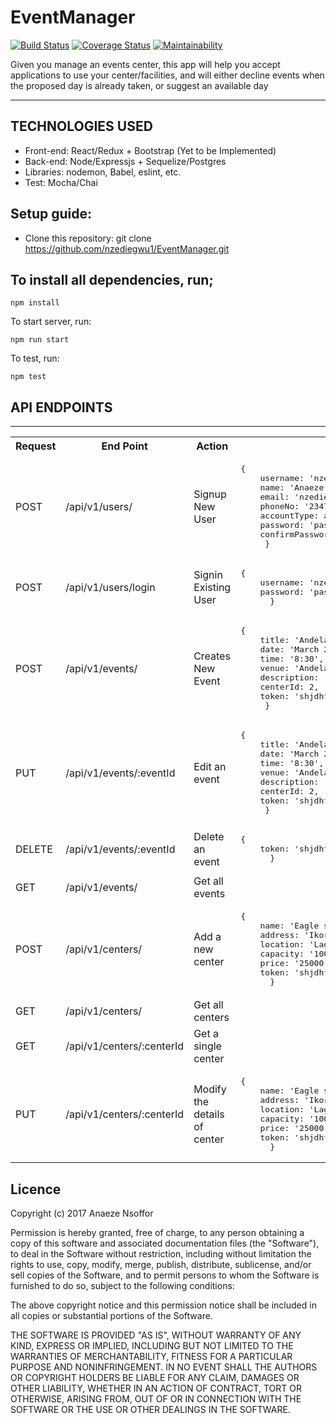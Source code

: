 # EventManager
[![Build Status](https://travis-ci.org/nzediegwu1/EventManager.svg?branch=develop)](https://travis-ci.org/nzediegwu1/EventManager) [![Coverage Status](https://coveralls.io/repos/github/nzediegwu1/EventManager/badge.svg?branch=develop)](https://coveralls.io/github/nzediegwu1/EventManager?branch=develop)
 [![Maintainability](https://api.codeclimate.com/v1/badges/8413c3ad5cdf27f79e38/maintainability)](https://codeclimate.com/github/nzediegwu1/EventManager/maintainability)

Given you manage an events center, this app will help you accept applications to use your center/facilities, and will either decline events when the proposed day is already taken, or suggest an available day

<hr>

## TECHNOLOGIES USED

  * Front-end: React/Redux + Bootstrap (Yet to be Implemented)
  * Back-end: Node/Expressjs + Sequelize/Postgres
  * Libraries: nodemon, Babel, eslint, etc.
  * Test: Mocha/Chai


## Setup guide:
  * Clone this repository: git clone https://github.com/nzediegwu1/EventManager.git
  
## To install all dependencies, run;



``` npm install  ```



To start server, run:



``` npm run start  ```



To test, run:



``` npm test  ```

## API ENDPOINTS
<hr>
<table>
  <tr>
      <th>Request</th>
      <th>End Point</th>
      <th>Action</th>
      <th>Test Data</th>
  </tr>
     <tr>
      <td>POST</td>
      <td>/api/v1/users/</td>
      <td>Signup New User</td>
      <td>
	<pre>{
	username: 'nzediegwu1'
	name: 'Anaeze Nsoffor',
	email: 'nzediegwu1@gmail.com',
	phoneNo: '2347067256519',
	accountType: admin,//['admin' or 'regular']
	password: 'password1',
	confirmPassword: 'password1'
     }</pre>
     </td>
  </tr>
    </tr>
     <tr>
      <td>POST</td>
      <td>/api/v1/users/login</td>
      <td>Signin Existing User</td>
      <td>
	<pre>{
	username: 'nzediegwu1'
	password: 'password1',
      }</pre>
      </td>
  </tr>
  <tr>
      <td>POST</td>
      <td>/api/v1/events/</td>
      <td>Creates New Event</td>
      <td>
      <pre>{
	title: 'Andela Bootcamp',
	date: 'March 21, 2012',
	time: '8:30',
	venue: 'Andela Epic Tower',
	description: 'A technology learning program',
	centerId: 2,
	token: 'shjdhfjshdfjd'//token from user signin/signup
     }</pre>
     </td>
  </tr>  
  <tr>
      <td>PUT</td>
      <td>/api/v1/events/:eventId</td>
      <td>Edit an event</td>
      <td>
      <pre>{
	title: 'Andela Bootcamp',
	date: 'March 21, 2012',
	time: '8:30',
	venue: 'Andela Epic Tower',
	description: 'A technology learning program',
	centerId: 2,
	token: 'shjdhfjshdfjd'
     }</pre>
     </td>
  </tr>
  
  <tr>
      <td>DELETE</td>
      <td>/api/v1/events/:eventId</td>
      <td>Delete an event</td>
      <td>
      <pre>{
	token: 'shjdhfjshdfjd'
      }</pre> 
      </td>
  </tr>
  
  <tr>
      <td>GET</td>
      <td>/api/v1/events/</td>
      <td>Get all events</td>
      <td></td>
  </tr>
   <tr>
      <td>POST</td>
      <td>/api/v1/centers/</td>
      <td>Add a new center</td>
      <td>
      <pre>{
	name: 'Eagle square',
	address: 'Ikorodu Road',
	location: 'Lagos',
	capacity: '1000',
	price: '25000',
	token: 'shjdhfjshdfjd'
      }</pre>
      </td>
  </tr>
  <tr>
      <td>GET</td>
      <td>/api/v1/centers/</td>
      <td>Get all centers</td>
      <td></td>
  </tr>
  <tr>
      <td>GET</td>
      <td>/api/v1/centers/:centerId</td>
      <td>Get a single center</td>
      <td></td>
  </tr>
   <tr>
      <td>PUT</td>
      <td>/api/v1/centers/:centerId</td>
      <td>Modify the details of center</td>
      <td>
      <pre>{
	name: 'Eagle square',
	address: 'Ikorodu Road',
	location: 'Lagos',
	capacity: '1000',
	price: '25000',
	token: 'shjdhfjshdfjd'
      }</pre>
      </td>
  </tr>
</table>

## Licence
Copyright (c) 2017 Anaeze Nsoffor

Permission is hereby granted, free of charge, to any person obtaining a copy
of this software and associated documentation files (the "Software"), to deal
in the Software without restriction, including without limitation the rights
to use, copy, modify, merge, publish, distribute, sublicense, and/or sell
copies of the Software, and to permit persons to whom the Software is
furnished to do so, subject to the following conditions:

The above copyright notice and this permission notice shall be included in all
copies or substantial portions of the Software.

THE SOFTWARE IS PROVIDED "AS IS", WITHOUT WARRANTY OF ANY KIND, EXPRESS OR
IMPLIED, INCLUDING BUT NOT LIMITED TO THE WARRANTIES OF MERCHANTABILITY,
FITNESS FOR A PARTICULAR PURPOSE AND NONINFRINGEMENT. IN NO EVENT SHALL THE
AUTHORS OR COPYRIGHT HOLDERS BE LIABLE FOR ANY CLAIM, DAMAGES OR OTHER
LIABILITY, WHETHER IN AN ACTION OF CONTRACT, TORT OR OTHERWISE, ARISING FROM,
OUT OF OR IN CONNECTION WITH THE SOFTWARE OR THE USE OR OTHER DEALINGS IN THE
SOFTWARE.
